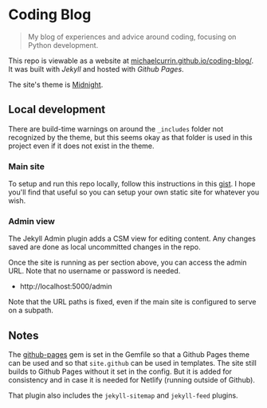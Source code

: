 # Coding Blog
> My blog of experiences and advice around coding, focusing on Python development.

This repo is viewable as a website at [michaelcurrin.github.io/coding-blog/](https://michaelcurrin.github.io/coding-blog/). It was built with _Jekyll_ and hosted with _Github Pages_.

The site's theme is [Midnight](https://github.com/pages-themes/midnight).

## Local development

There are build-time warnings on around the `_includes` folder not recognized by the theme, but this seems okay as that folder is used in this project even if it does not exist in the theme.

### Main site

To setup and run this repo locally, follow this instructions in this [gist](https://gist.github.com/MichaelCurrin/1085ab164550b31272699920b5549d4b). I hope you'll find that useful so you can setup your own static site for whatever you wish.

### Admin view

The Jekyll Admin plugin adds a CSM view for editing content. Any changes saved are done as local uncommitted changes in the repo.

Once the site is running as per section above, you can access the admin URL. Note that no username or password is needed.

- http://localhost:5000/admin

Note that the URL paths is fixed, even if the main site is configured to serve on a subpath.


## Notes

The [github-pages](https://github.com/github/pages-gem) gem is set in the Gemfile so that a Github Pages theme can be used and so that `site.github` can be used in templates. The site still builds to Github Pages without it set in the config. But it is added for consistency and in case it is needed for Netlify (running outside of Github).

That plugin also includes the `jekyll-sitemap` and `jekyll-feed` plugins.

